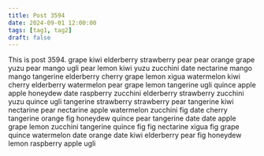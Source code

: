 ```yaml
---
title: Post 3594
date: 2024-09-01 12:00:00
tags: [tag1, tag2]
draft: false
---
```

This is post 3594.
grape
kiwi
elderberry
strawberry
pear
pear
orange
grape
yuzu
pear
mango
ugli
pear
lemon
kiwi
yuzu
zucchini
date
nectarine
mango
mango
tangerine
elderberry
cherry
grape
lemon
xigua
watermelon
kiwi
cherry
elderberry
watermelon
pear
grape
lemon
tangerine
ugli
quince
apple
apple
honeydew
date
raspberry
zucchini
elderberry
strawberry
zucchini
yuzu
quince
ugli
tangerine
strawberry
strawberry
pear
tangerine
kiwi
nectarine
pear
nectarine
apple
watermelon
zucchini
fig
date
cherry
tangerine
orange
fig
honeydew
quince
pear
tangerine
date
date
apple
grape
lemon
zucchini
tangerine
quince
fig
fig
nectarine
xigua
fig
grape
quince
watermelon
date
orange
date
kiwi
elderberry
pear
fig
honeydew
lemon
raspberry
apple
ugli

